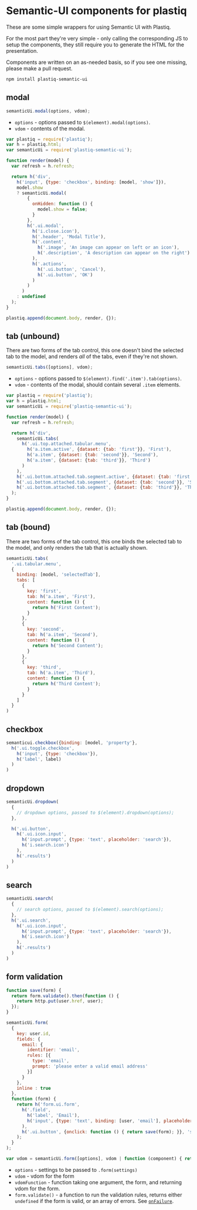 # Semantic-UI components for plastiq

These are some simple wrappers for using Semantic UI with Plastiq.

For the most part they're very simple - only calling the corresponding JS to setup the components, they still require you to generate the HTML for the presentation.

Components are written on an as-needed basis, so if you see one missing, please make a pull request.

```bash
npm install plastiq-semantic-ui
```

## modal

```JavaScript
semanticUi.modal(options, vdom);
```

* `options` - options passed to `$(element).modal(options)`.
* `vdom` - contents of the modal.

```JavaScript
var plastiq = require('plastiq');
var h = plastiq.html;
var semanticUi = require('plastiq-semantic-ui');

function render(model) {
  var refresh = h.refresh;

  return h('div',
    h('input', {type: 'checkbox', binding: [model, 'show']}),
    model.show
    ? semanticUi.modal(
        {
          onHidden: function () {
            model.show = false;
          }
        },
        h('.ui.modal',
          h('i.close.icon'),
          h('.header', 'Modal Title'),
          h('.content',
            h('.image', 'An image can appear on left or an icon'),
            h('.description', 'A description can appear on the right')
          ),
          h('.actions',
            h('.ui.button', 'Cancel'),
            h('.ui.button', 'OK')
          )
        )
      )
    : undefined
  );
}

plastiq.append(document.body, render, {});
```

## tab (unbound)

There are two forms of the tab control, this one doesn't bind the selected tab to the model, and renders _all_ of the tabs, even if they're not shown.

```JavaScript
semanticUi.tabs([options], vdom);
```

* `options` - options passed to `$(element).find('.item').tab(options)`.
* `vdom` - contents of the modal, should contain several `.item` elements.

```JavaScript
var plastiq = require('plastiq');
var h = plastiq.html;
var semanticUi = require('plastiq-semantic-ui');

function render(model) {
  var refresh = h.refresh;

  return h('div',
    semanticUi.tabs(
      h('.ui.top.attached.tabular.menu',
        h('a.item.active', {dataset: {tab: 'first'}}, 'First'),
        h('a.item', {dataset: {tab: 'second'}}, 'Second'),
        h('a.item', {dataset: {tab: 'third'}}, 'Third')
      )
    ),
    h('.ui.bottom.attached.tab.segment.active', {dataset: {tab: 'first'}}, 'First'),
    h('.ui.bottom.attached.tab.segment', {dataset: {tab: 'second'}}, 'Second'),
    h('.ui.bottom.attached.tab.segment', {dataset: {tab: 'third'}}, 'Third')
  );
}

plastiq.append(document.body, render, {});
```

## tab (bound)

There are two forms of the tab control, this one binds the selected tab to the model, and only renders the tab that is actually shown.

```js
semanticUi.tabs(
  '.ui.tabular.menu',
  {
    binding: [model, 'selectedTab'],
    tabs: [
      {
        key: 'first',
        tab: h('a.item', 'First'),
        content: function () {
          return h('First Content');
        }
      },
      {
        key: 'second',
        tab: h('a.item', 'Second'),
        content: function () {
          return h('Second Content');
        }
      },
      {
        key: 'third',
        tab: h('a.item', 'Third'),
        content: function () {
          return h('Third Content');
        }
      }
    ]
  }
)
```

## checkbox

```js
semanticui.checkbox({binding: [model, 'property'},
  h('.ui.toggle.checkbox',
    h('input', {type: 'checkbox'}),
    h('label', label)
  )
)
```

## dropdown

```js
semanticUi.dropdown(
  {
    // dropdown options, passed to $(element).dropdown(options);
  },

  h('.ui.button',
    h('.ui.icon.input',
      h('input.prompt', {type: 'text', placeholder: 'search'}),
      h('i.search.icon')
    ),
    h('.results')
  )
)
```

## search

```js
semanticUi.search(
  {
    // search options, passed to $(element).search(options);
  },
  h('.ui.search',
    h('.ui.icon.input',
      h('input.prompt', {type: 'text', placeholder: 'search'}),
      h('i.search.icon')
    ),
    h('.results')
  )
)
```

## form validation

```js
function save(form) {
  return form.validate().then(function () {
    return http.put(user.href, user);
  });
}

semanticUi.form(
  {
    key: user.id,
    fields: {
      email: {
        identifier: 'email',
        rules: [{
          type: 'email',
          prompt: 'please enter a valid email address'
        }]
      }
    },
    inline : true
  },
  function (form) {
    return h('form.ui.form',
      h('.field',
        h('label', 'Email'),
        h('input', {type: 'text', binding: [user, 'email'], placeholder: 'Email', name: 'email'})
      ),
      h('.ui.button', {onclick: function () { return save(form); }}, 'save')
    );
  }
);
```

```js
var vdom = semanticUi.form([options], vdom | function (component) { return vdom; });
```

* `options` - settings to be passed to `.form(settings)`
* `vdom` - vdom for the form
* `vdomFunction` - function taking one argument, the form, and returning vdom for the form.
* `form.validate()` - a function to run the validation rules, returns either `undefined` if the form is valid, or an array of errors. See [`onFailure`](http://semantic-ui.com/behaviors/form.html#/settings).
